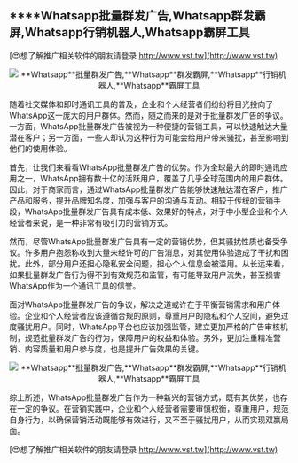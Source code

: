 ## ****Whatsapp**批量群发广告,**Whatsapp**群发霸屏,**Whatsapp**行销机器人,**Whatsapp**霸屏工具**

[😍想了解推广相关软件的朋友请登录 http://www.vst.tw](http://www.vst.tw)

 <center><img src="https://vst.tw/MP4/tuiguang/png/5.png" alt="**Whatsapp**批量群发广告,**Whatsapp**群发霸屏,**Whatsapp**行销机器人,**Whatsapp**霸屏工具"></center>

随着社交媒体和即时通讯工具的普及，企业和个人经营者们纷纷将目光投向了WhatsApp这一庞大的用户群体。然而，随之而来的是对于批量群发广告的争议。一方面，WhatsApp批量群发广告被视为一种便捷的营销工具，可以快速触达大量潜在客户；另一方面，一些人却认为这种行为可能会给用户带来骚扰，甚至影响到他们的使用体验。

首先，让我们来看看WhatsApp批量群发广告的优势。作为全球最大的即时通讯应用之一，WhatsApp拥有数十亿的活跃用户，覆盖了几乎全球范围内的用户群体。因此，对于商家而言，通过WhatsApp批量群发广告能够快速触达潜在客户，推广产品和服务，提升品牌知名度，加强与客户的沟通与互动。相较于传统的营销手段，WhatsApp批量群发广告具有成本低、效果好的特点，对于中小型企业和个人经营者来说，是一种非常有吸引力的营销方式。

然而，尽管WhatsApp批量群发广告具有一定的营销优势，但其骚扰性质也备受争议。许多用户抱怨称收到大量未经许可的广告消息，对其使用体验造成了干扰和困扰。此外，部分用户还担心隐私安全问题，担心个人信息会被滥用。从长远来看，如果批量群发广告行为得不到有效规范和监管，有可能导致用户流失，甚至损害WhatsApp作为一个通讯工具的信誉。

面对WhatsApp批量群发广告的争议，解决之道或许在于平衡营销需求和用户体验。企业和个人经营者应该遵循合规的原则，尊重用户的隐私和个人空间，避免过度骚扰用户。同时，WhatsApp平台也应该加强监管，建立更加严格的广告审核机制，规范批量群发广告的行为，保障用户的权益和体验。另外，更加注重精准营销、内容质量和用户参与度，也是提升广告效果的关键。

 <center><img src="https://vst.tw/MP4/tuiguang/png/0.png" alt="**Whatsapp**批量群发广告,**Whatsapp**群发霸屏,**Whatsapp**行销机器人,**Whatsapp**霸屏工具"></center>

综上所述，WhatsApp批量群发广告作为一种新兴的营销方式，既有其优势，也存在一定的争议。在营销实践中，企业和个人经营者需要审慎权衡，尊重用户，规范自身行为，以确保营销活动既能够有效进行，又不至于骚扰用户，从而实现双赢局面。

[😍想了解推广相关软件的朋友请登录 http://www.vst.tw](http://www.vst.tw)



